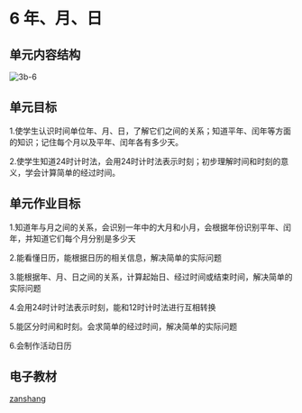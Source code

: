 # 6 年、月、日

## 单元内容结构

![3b-6](https://r2.edui123.com/2023/05/3b-6.png)

## 单元目标

1.使学生认识时间单位年、月、日，了解它们之间的关系；知道平年、闰年等方面的知识；记住每个月以及平年、闰年各有多少天。

2.使学生知道24时计时法，会用24时计时法表示时刻；初步理解时间和时刻的意义，学会计算简单的经过时间。

## 单元作业目标

1.知道年与月之间的关系，会识别一年中的大月和小月，会根据年份识别平年、闰年，并知道它们每个月分别是多少天

2.能看懂日历，能根据日历的相关信息，解决简单的实际问题

3.能根据年、月、日之间的关系，计算起始日、经过时间或结束时间，解决简单的实际问题

4.会用24时计时法表示时刻，能和12时计时法进行互相转换

5.能区分时间和时刻。会求简单的经过时间，解决简单的实际问题

6.会制作活动日历

## 电子教材

<Epep grade="xxsx3b" :pep="1221001302141" :pages="70" :paged="82" ></Epep>

[zanshang](../res/zanshang.md ':include')